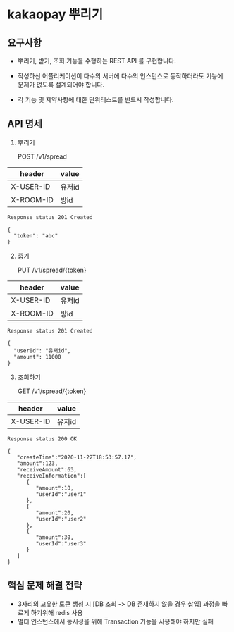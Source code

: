 # kakaopay 뿌리기


## 요구사항

- 뿌리기, 받기, 조회 기능을 수행하는 REST API 를 구현합니다.

- 작성하신 어플리케이션이 다수의 서버에 다수의 인스턴스로 동작하더라도 기능에 문제가 없도록 설계되어야 합니다.

- 각 기능 및 제약사항에 대한 단위테스트를 반드시 작성합니다.

  

## API 명세

1. 뿌리기


    POST /v1/spread

| header    | value  |
| --------- | ------ |
| X-USER-ID | 유저id |
| X-ROOM-ID | 방id   |

```
Response status 201 Created

{
  "token": "abc"
}
```



2. 줍기


    PUT /v1/spread/{token}

| header    | value  |
| --------- | ------ |
| X-USER-ID | 유저id |
| X-ROOM-ID | 방id   |

```
Response status 201 Created

{
  "userId": "유저id",
  "amount": 11000
}
```



3. 조회하기


    GET /v1/spread/{token}

| header    | value  |
| --------- | ------ |
| X-USER-ID | 유저id |

```
Response status 200 OK

{
   "createTime":"2020-11-22T18:53:57.17",
   "amount":123,
   "receiveAmount":63,
   "receiveInformation":[
      {
         "amount":10,
         "userId":"user1"
      },
      {
         "amount":20,
         "userId":"user2"
      },
      {
         "amount":30,
         "userId":"user3"
      }
   ]
}
```





## 핵심 문제 해결 전략

- 3자리의 고유한 토큰 생성 시 [DB 조회 -> DB 존재하지 않을 경우 삽입] 과정을 빠르게 하기위해 redis 사용
- 멀티 인스턴스에서 동시성을 위해 Transaction 기능을 사용해야 하지만 실패

